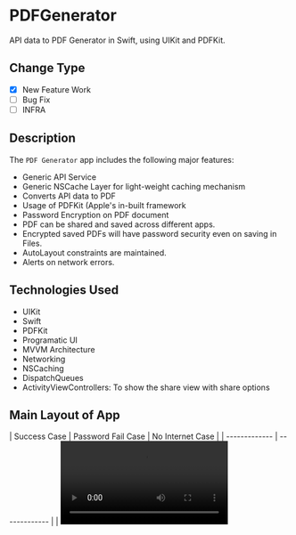 # PDFGenerator
API data to PDF Generator in Swift, using UIKit and PDFKit.

## Change Type
- [x] New Feature Work
- [ ] Bug Fix
- [ ] INFRA

## Description
The `PDF Generator` app includes the following major features:
- Generic API Service
- Generic NSCache Layer for light-weight caching mechanism
- Converts API data to PDF
- Usage of PDFKit (Apple's in-built framework
- Password Encryption on PDF document
- PDF can be shared and saved across different apps.
- Encrypted saved PDFs will have password security even on saving in Files.
- AutoLayout constraints are maintained.
- Alerts on network errors.

## Technologies Used
- UIKit
- Swift
- PDFKit
- Programatic UI
- MVVM Architecture
- Networking
- NSCaching
- DispatchQueues
- ActivityViewControllers: To show the share view with share options

## Main Layout of App
| Success Case | Password Fail Case | No Internet Case |
| ------------- | ------------- |
| <video src="https://github.com/user-attachments/assets/48c30903-8848-49ab-b874-a04fed9233d1"> | <video src="https://github.com/user-attachments/assets/8dd5adef-df00-4a46-834b-2a07fae3f3f1"> | <video src="https://github.com/user-attachments/assets/f2b1b490-1e4e-4440-bc9a-bd7df45dfd46"> |
